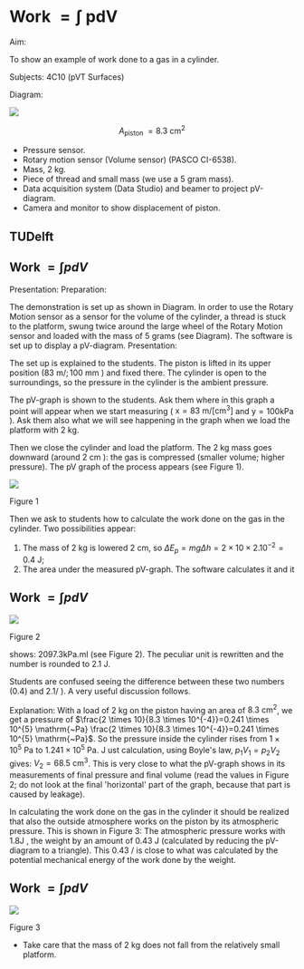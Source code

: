 # Work $=\int$ pdV 

Aim:

To show an example of work done to a gas in a cylinder.

Subjects: 4C10 (pVT Surfaces)

Diagram:

![](https://cdn.mathpix.com/cropped/2024_06_24_bb175ccf9b7d4e084c9fg-1.jpg?height=1651&width=1144&top_left_y=389&top_left_x=629)

$$
A_{\text {piston }}=8.3 \mathrm{~cm}^{2}
$$

- Pressure sensor.
- Rotary motion sensor (Volume sensor) (PASCO CI-6538).
- Mass, $2 \mathrm{~kg}$.
- Piece of thread and small mass (we use a 5 gram mass).
- Data acquisition system (Data Studio) and beamer to project pV-diagram.
- Camera and monitor to show displacement of piston.


## TUDelft

## Work $=\int p d V$

Presentation: Preparation:

The demonstration is set up as shown in Diagram. In order to use the Rotary Motion sensor as a sensor for the volume of the cylinder, a thread is stuck to the platform, swung twice around the large wheel of the Rotary Motion sensor and loaded with the mass of 5 grams (see Diagram). The software is set up to display a $\mathrm{pV}$-diagram. Presentation:

The set up is explained to the students. The piston is lifted in its upper position $(83 \mathrm{~m} / ; 100 \mathrm{~mm}$ ) and fixed there. The cylinder is open to the surroundings, so the pressure in the cylinder is the ambient pressure.

The $\mathrm{pV}$-graph is shown to the students. Ask them where in this graph a point will appear when we start measuring ( $\mathrm{x}=83 \mathrm{~m} /\left[\mathrm{cm}^{3}\right]$ and $\mathrm{y}=100 \mathrm{kPa}$ ). Ask them also what we will see happening in the graph when we load the platform with $2 \mathrm{~kg}$.

Then we close the cylinder and load the platform. The $2 \mathrm{~kg}$ mass goes downward (around $2 \mathrm{~cm}$ ): the gas is compressed (smaller volume; higher pressure). The $\mathrm{pV}$ graph of the process appears (see Figure 1).

![](https://cdn.mathpix.com/cropped/2024_06_24_bb175ccf9b7d4e084c9fg-2.jpg?height=952&width=1150&top_left_y=890&top_left_x=604)

Figure 1

Then we ask to students how to calculate the work done on the gas in the cylinder. Two possibilities appear:

1. The mass of $2 \mathrm{~kg}$ is lowered $2 \mathrm{~cm}$, so $\Delta E_{p}=m g \Delta h=2 \times 10 \times 2.10^{-2}=0.4 \mathrm{~J}$;
2. The area under the measured $\mathrm{pV}$-graph. The software calculates it and it

## Work $=\int p d V$

![](https://cdn.mathpix.com/cropped/2024_06_24_bb175ccf9b7d4e084c9fg-3.jpg?height=935&width=1130&top_left_y=283&top_left_x=606)

Figure 2

shows: 2097.3kPa.ml (see Figure 2). The peculiar unit is rewritten and the number is rounded to $2.1 \mathrm{~J}$.

Students are confused seeing the difference between these two numbers (0.4) and 2.1/ ). A very useful discussion follows.

Explanation: With a load of $2 \mathrm{~kg}$ on the piston having an area of $8.3 \mathrm{~cm}^{2}$, we get a pressure of $\frac{2 \times 10}{8.3 \times 10^{-4}}=0.241 \times 10^{5} \mathrm{~Pa} \frac{2 \times 10}{8.3 \times 10^{-4}}=0.241 \times 10^{5} \mathrm{~Pa}$. So the pressure inside the cylinder rises from $1 \times 10^{5} \mathrm{~Pa}$ to $1.241 \times 10^{5} \mathrm{~Pa}$. J ust calculation, using Boyle's law, $p_{1} V_{1}=p_{2} V_{2}$ gives: $V_{2}=68.5 \mathrm{~cm}^{3}$. This is very close to what the $\mathrm{pV}$-graph shows in its measurements of final pressure and final volume (read the values in Figure 2; do not look at the final 'horizontal' part of the graph, because that part is caused by leakage).

In calculating the work done on the gas in the cylinder it should be realized that also the outside atmosphere works on the piston by its atmospheric pressure. This is shown in Figure 3: The atmospheric pressure works with 1.8J , the weight by an amount of 0.43 J (calculated by reducing the pV-diagram to a triangle). This 0.43 / is close to what was calculated by the potential mechanical energy of the work done by the weight.

## Work $=\int p d V$

![](https://cdn.mathpix.com/cropped/2024_06_24_bb175ccf9b7d4e084c9fg-4.jpg?height=686&width=881&top_left_y=297&top_left_x=703)

Figure 3

- Take care that the mass of $2 \mathrm{~kg}$ does not fall from the relatively small platform.

